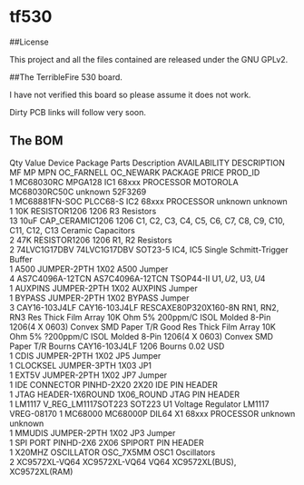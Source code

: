 # tf530

##License

This project and all the files contained are released under the GNU GPLv2.

##The TerribleFire 530 board.

I have not verified this board so please assume it does not work. 

Dirty PCB links will follow very soon.


## The BOM 


Qty Value           Device             Package              Parts                                                  Description                                                                                    AVAILABILITY DESCRIPTION                                                                                     MF       MP            MPN          OC_FARNELL OC_NEWARK PACKAGE     PRICE    PROD_ID   
1                   MC68030RC          MPGA128              IC1                                                    68xxx PROCESSOR                                                                                                                                                                                             MOTOROLA               MC68030RC50C unknown    52F3269                                  
1                   MC68881FN-SOC      PLCC68-S             IC2                                                    68xxx PROCESSOR                                                                                                                                                                                                                                 unknown    unknown                                  
1   10K             RESISTOR1206       1206                 R3                                                     Resistors                                                                                                                                                                                                                                                                                           
13  10uF            CAP_CERAMIC1206    1206                 C1, C2, C3, C4, C5, C6, C7, C8, C9, C10, C11, C12, C13 Ceramic Capacitors                                                                                                                                                                                                                                                                                  
2   47K             RESISTOR1206       1206                 R1, R2                                                 Resistors                                                                                                                                                                                                                                                                                           
2   74LVC1G17DBV    74LVC1G17DBV       SOT23-5              IC4, IC5                                               Single Schmitt-Trigger Buffer                                                                                                                                                                                                                                                                       
1   A500            JUMPER-2PTH        1X02                 A500                                                   Jumper                                                                                                                                                                                                                                                                                              
4   AS7C4096A-12TCN AS7C4096A-12TCN    TSOP44-II            U$1, U$2, U$3, U$4                                                                                                                                                                                                                                                                                                                                         
1   AUXPINS         JUMPER-2PTH        1X02                 AUXPINS                                                Jumper                                                                                                                                                                                                                                                                                              
1   BYPASS          JUMPER-2PTH        1X02                 BYPASS                                                 Jumper                                                                                                                                                                                                                                                                                              
3   CAY16-103J4LF   CAY16-103J4LF      RESCAXE80P320X160-8N RN1, RN2, RN3                                          Res Thick Film Array 10K Ohm 5% 200ppm/C ISOL Molded 8-Pin 1206(4 X 0603) Convex SMD Paper T/R Good         Res Thick Film Array 10K Ohm 5% ?200ppm/C ISOL Molded 8-Pin 1206(4 X 0603) Convex SMD Paper T/R Bourns   CAY16-103J4LF                                   1206 Bourns 0.02 USD           
1   CDIS            JUMPER-2PTH        1X02                 JP5                                                    Jumper                                                                                                                                                                                                                                                                                              
1   CLOCKSEL        JUMPER-3PTH        1X03                 JP1                                                                                                                                                                                                                                                                                                                                                        
1   EXT5V           JUMPER-2PTH        1X02                 JP7                                                    Jumper                                                                                                                                                                                                                                                                                              
1   IDE CONNECTOR   PINHD-2X20         2X20                 IDE                                                    PIN HEADER                                                                                                                                                                                                                                                                                          
1   JTAG            HEADER-1X6ROUND    1X06_ROUND           JTAG                                                   PIN HEADER                                                                                                                                                                                                                                                                                          
1   LM1117          V_REG_LM1117SOT223 SOT223               U1                                                     Voltage Regulator LM1117                                                                                                                                                                                                                                                                  VREG-08170
1   MC68000         MC68000P           DIL64                X1                                                     68xxx PROCESSOR                                                                                                                                                                                                                                 unknown    unknown                                  
1   MMUDIS          JUMPER-2PTH        1X02                 JP3                                                    Jumper                                                                                                                                                                                                                                                                                              
1   SPI PORT        PINHD-2X6          2X06                 SPIPORT                                                PIN HEADER                                                                                                                                                                                                                                                                                          
1   X20MHZ          OSCILLATOR         OSC_7X5MM            OSC1                                                   Oscillators                                                                                                                                                                                                                                                                                         
2   XC9572XL-VQ64   XC9572XL-VQ64      VQ64                 XC9572XL(BUS), XC9572XL(RAM)                                                                                                                                                                                                                                                                                                                               
